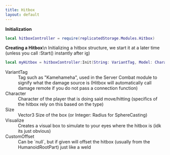 ```yaml
---
title: Hitbox
layout: default
---
```


**Initialization**
```lua
local hitboxController = require(replicatedStorage.Modules.Hitbox)
```



**Creating a Hitbox**\n
Initializing a hitbox structure, we start it at a later time (unless you call :Start() instantly after ig)
```lua
local myHitbox = hitboxController:Init(String: VariantTag, Model: Character, Vector3: Size, Bool: Visualize, ?optional? CFrame: CustomOffset)
```
<dl>
  <dt>VariantTag</dt>
  <dd>Tag such as "Kamehameha", used in the Server Combat module to signify what the damage source is (Hitbox will automatically call damage remote if you do not pass a connection function)</dd>
  <dt>Character</dt>
  <dd>Character of the player that is doing said move/hitting (specifics of the hitbox rely on this based on the type)</dd>
  <dt>Size</dt>
  <dd>Vector3 Size of the box (or Integer: Radius for SphereCasting)</dd>
  <dt>Visualize</dt>
  <dd>Creates a visual box to simulate to your eyes where the hitbox is (idk its just obvious)</dd>
  <dt>CustomOffset</dt>
  <dd>Can be `null`, but if given will offset the hitbox (usually from the HumanoidRootPart) just like a weld</dd>
</dl>
